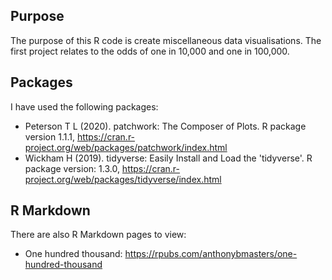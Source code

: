 ## Purpose
The purpose of this R code is create miscellaneous data visualisations.
The first project relates to the odds of one in 10,000 and one in 100,000.

## Packages
I have used the following packages:
- Peterson T L (2020). patchwork: The Composer of Plots. R package version 1.1.1, https://cran.r-project.org/web/packages/patchwork/index.html
- Wickham H (2019). tidyverse: Easily Install and Load the 'tidyverse'. R package version: 1.3.0, https://cran.r-project.org/web/packages/tidyverse/index.html

## R Markdown
There are also R Markdown pages to view:
- One hundred thousand: https://rpubs.com/anthonybmasters/one-hundred-thousand
